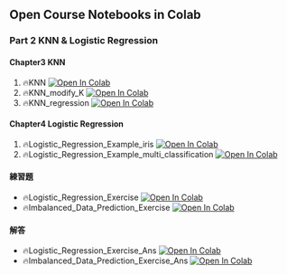 ## Open Course Notebooks in Colab

### Part 2 KNN & Logistic Regression
#### Chapter3 KNN
1. 🔥KNN [![Open In Colab](https://colab.research.google.com/assets/colab-badge.svg)](https://colab.research.google.com/github.com/TA-aiacademy/course_3.0/blob/ML/02_ML/part3/Chapter3/KNN.ipynb)
2. 🔥KNN_modify_K [![Open In Colab](https://colab.research.google.com/assets/colab-badge.svg)](https://colab.research.google.com/github.com/TA-aiacademy/course_3.0/blob/ML/02_ML/part3/Chapter3/KNN_modify_K.ipynb)
3. 🔥KNN_regression [![Open In Colab](https://colab.research.google.com/assets/colab-badge.svg)](https://colab.research.google.com/github.com/TA-aiacademy/course_3.0/blob/ML/02_ML/part3/Chapter3/KNN_regression.ipynb)
#### Chapter4 Logistic Regression
1. 🔥Logistic_Regression_Example_iris [![Open In Colab](https://colab.research.google.com/assets/colab-badge.svg)](https://colab.research.google.com/github.com/TA-aiacademy/course_3.0/blob/ML/02_ML/part3/Chapter4/Logistic_Regression_Example_iris.ipynb)
2. 🔥Logistic_Regression_Example_multi_classification [![Open In Colab](https://colab.research.google.com/assets/colab-badge.svg)](https://colab.research.google.com/github.com/TA-aiacademy/course_3.0/blob/ML/02_ML/part3/Chapter4/Logistic_Regression_Example_multi_classification.ipynb)
#### 練習題
- 🔥Logistic_Regression_Exercise [![Open In Colab](https://colab.research.google.com/assets/colab-badge.svg)](https://colab.research.google.com/github.com/TA-aiacademy/course_3.0/blob/ML/02_ML/part3/Chapter4/Exercise/Logistic_Regression_Exercise.ipynb)
- 🔥Imbalanced_Data_Prediction_Exercise [![Open In Colab](https://colab.research.google.com/assets/colab-badge.svg)](https://colab.research.google.com/github.com/TA-aiacademy/course_3.0/blob/ML/02_ML/part3/Chapter4/Exercise/Imbalanced_Data_Prediction_Exercise.ipynb)
#### 解答
- 🔥Logistic_Regression_Exercise_Ans [![Open In Colab](https://colab.research.google.com/assets/colab-badge.svg)](https://colab.research.google.com/github.com/TA-aiacademy/course_3.0/blob/ML/02_ML/part3/Chapter4/Exercise/Ans/Imbalanced%20Data%20Prediction%20Exercise%20Answer.ipynb)
- 🔥Imbalanced_Data_Prediction_Exercise_Ans [![Open In Colab](https://colab.research.google.com/assets/colab-badge.svg)](https://colab.research.google.com/github.com/TA-aiacademy/course_3.0/blob/ML/02_ML/part3/Chapter4/Exercise/Ans/Imbalanced%20Data%20Prediction%20Exercise%20Answer.ipynb)


